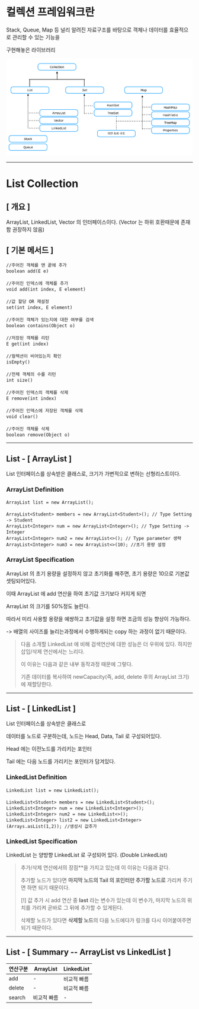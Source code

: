 # 컬렉션 프레임워크란

Stack, Queue, Map 등 널리 알려진 자료구조를 바탕으로 객체나 데이터를 효율적으로 관리할 수 있는 기능을

구현해놓은 라이브러리

![img.png](img.png)

---

# List Collection

## [ 개요 ]

ArrayList, LinkedList, Vector 의 인터페이스이다. (Vector 는 하위 호환때문에 존재함 권장하지 않음)

## [ 기본 메서드 ]

    //주어진 객체를 맨 끝에 추가
    boolean add(E e)

    //주어진 인덱스에 객체를 추가
    void add(int index, E element)

    //값 할당 OR 재설정
    set(int index, E element)

    //주어진 객체가 있는지에 대한 여부를 검색
    boolean contains(Object o)

    //저장된 객체를 리턴
    E get(int index)

    //컬렉션이 비어있는지 확인
    isEmpty()

    //전체 객체의 수를 리턴
    int size()

    //주어진 인덱스의 객체를 삭제
    E remove(int index)

    //주어진 인덱스에 저장된 객체를 삭제
    void clear()

    //주어진 객체를 삭제
    boolean remove(Object o)

---

## List - [ ArrayList ]
List 인터페이스를 상속받은 클래스로, 크기가 가변적으로 변하는 선형리스트이다.

### ArrayList Definition

    ArrayList list = new ArrayList();
    
    ArrayList<Student> members = new ArrayList<Student>(); // Type Setting -> Student
    ArrayList<Integer> num = new ArrayList<Integer>(); // Type Setting -> Integer
    ArrayList<Integer> num2 = new ArrayList<>(); // Type parameter 생략
    ArrayList<Integer> num3 = new ArrayList<>(10); //초기 용량 설정

### ArrayList Specification

ArrayList 의 초기 용량을 설정하지 않고 초기화를 해주면, 초기 용량은 10으로 기본값 셋팅되어있다.

이때 ArrayList 에 add 연산을 하여 초기값 크기보다 커지게 되면

ArrayList 의 크기를 50%정도 늘린다.

따라서 미리 사용할 용량을 예쌍하고 초기값을 설정 하면 조금의 성능 향상이 가능하다.

-> 배열의 사이즈를 늘리는과정에서 수행하게되는 copy 하는 과정이 없기 때문이다.

> 다음 소개할 LinkedList 에 비해 검색연산에 대한 성능은 더 우위에 있다.
> 하지만 삽입/삭제 연산에서는 느리다. 
> 
> 이 이유는 다음과 같은 내부 동작과정 때문에 그렇다.
> 
> 기존 데이터를 복사하여 newCapacity(즉, add, delete 후의 ArrayList 크기)에 재할당한다.

---

## List - [ LinkedList ]
List 인터페이스를 상속받은 클래스로

데이터를 노드로 구분하는데, 노드는 Head, Data, Tail 로 구성되어있다.

Head 에는 이전노드를 가리키는 포인터

Tail 에는 다음 노드를 가리키는 포인터가 담겨있다.

### LinkedList Definition

    LinkedList list = new LinkedList();

    LinkedList<Student> members = new LinkedList<Student>();
    LinkedList<Integer> num = new LinkedList<Integer>();
    LinkedList<Integer> num2 = new LinkedList<>();
    LinkedList<Integer> list2 = new LinkedList<Integer>(Arrays.asList(1,2)); //생성시 값추가

### LinkedList Specification

LinkedList 는 양방향 LinkedList 로 구성되어 있다. (Double LinkedList)

> 추가/삭제 연산에서의 장점**을 가지고 있는데 이 이유는 다음과 같다.
>
> 추가할 노드가 있다면 **마지막 노드의 Tail 의 포인터만 추가할 노드로** 가리켜 주기면 하면 되기 때문이다.
>
> [!] 값 추가 시 add 연산 중 **last** 라는 변수가 있는데 이 변수가, 마지막 노드의 위치를 가리켜 곧바로 그 뒤에 추가할 수 있게된다.
>
> 삭제할 노드가 있다면 **삭제할 노드**의 다음 노드에다가 링크를 다시 이어붙여주면 되기 때문이다.

---

## List - [ Summary -- ArrayList vs LinkedList ]

| 연산구분    | ArrayList | LinkedList |
|---------|-----------|------------|
| add     | -         | 비교적 빠름     |
| delete  | -         | 비교적 빠름     |
| search | 비교적 빠름    | -          |

